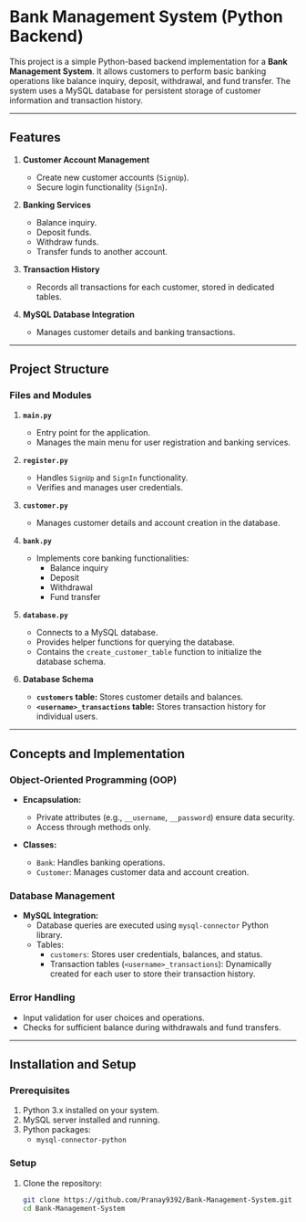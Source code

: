 # Bank Management System (Python Backend)

This project is a simple Python-based backend implementation for a **Bank Management System**. It allows customers to perform basic banking operations like balance inquiry, deposit, withdrawal, and fund transfer. The system uses a MySQL database for persistent storage of customer information and transaction history.

---

## Features

1. **Customer Account Management**
   - Create new customer accounts (`SignUp`).
   - Secure login functionality (`SignIn`).

2. **Banking Services**
   - Balance inquiry.
   - Deposit funds.
   - Withdraw funds.
   - Transfer funds to another account.

3. **Transaction History**
   - Records all transactions for each customer, stored in dedicated tables.

4. **MySQL Database Integration**
   - Manages customer details and banking transactions.

---

## Project Structure

### Files and Modules

1. **`main.py`**
   - Entry point for the application.
   - Manages the main menu for user registration and banking services.

2. **`register.py`**
   - Handles `SignUp` and `SignIn` functionality.
   - Verifies and manages user credentials.

3. **`customer.py`**
   - Manages customer details and account creation in the database.

4. **`bank.py`**
   - Implements core banking functionalities:
     - Balance inquiry
     - Deposit
     - Withdrawal
     - Fund transfer

5. **`database.py`**
   - Connects to a MySQL database.
   - Provides helper functions for querying the database.
   - Contains the `create_customer_table` function to initialize the database schema.

6. **Database Schema**
   - **`customers` table:** Stores customer details and balances.
   - **`<username>_transactions` table:** Stores transaction history for individual users.

---

## Concepts and Implementation

### Object-Oriented Programming (OOP)
- **Encapsulation:** 
  - Private attributes (e.g., `__username`, `__password`) ensure data security.
  - Access through methods only.
  
- **Classes:**
  - `Bank`: Handles banking operations.
  - `Customer`: Manages customer data and account creation.

### Database Management
- **MySQL Integration:**
  - Database queries are executed using `mysql-connector` Python library.
  - Tables:
    - `customers`: Stores user credentials, balances, and status.
    - Transaction tables (`<username>_transactions`): Dynamically created for each user to store their transaction history.
  
### Error Handling
- Input validation for user choices and operations.
- Checks for sufficient balance during withdrawals and fund transfers.

---

## Installation and Setup

### Prerequisites
1. Python 3.x installed on your system.
2. MySQL server installed and running.
3. Python packages:
   - `mysql-connector-python`

### Setup
1. Clone the repository:
   ```bash
   git clone https://github.com/Pranay9392/Bank-Management-System.git
   cd Bank-Management-System
